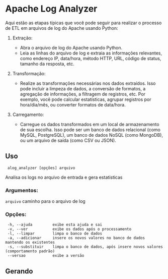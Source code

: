 # Apache Log Analyzer

Aqui estão as etapas típicas que você pode seguir para realizar o processo de ETL em arquivos de log do Apache usando Python:

1. Extração:
    - Abra o arquivo de log do Apache usando Python.
    - Leia as linhas do arquivo de log e extraia as informações relevantes, como endereço IP, data/hora, método HTTP, URL, código de status, tamanho da resposta, etc.

2. Transformação:
    - Realize as transformações necessárias nos dados extraídos. Isso pode incluir a limpeza de dados, a conversão de formatos, a agregação de informações, a filtragem de registros, etc. Por exemplo, você pode calcular estatísticas, agrupar registros por hora/dia/mês, ou converter formatos de data/hora.

3. Carregamento:
    - Carregue os dados transformados em um local de armazenamento de sua escolha. Isso pode ser um banco de dados relacional (como MySQL, PostgreSQL), um banco de dados NoSQL (como MongoDB), ou um arquivo de saída (como CSV ou JSON).

## Uso
```
 alog_analyzer [opções] arquivo
```
Analisa os logs no arquivo de entrada e gera estatísticas

### Argumentos:
 `arquivo`             caminho para o arquivo de log

### Opções:
```
 -h, --ajuda         exibe esta ajuda e sai
 -v, --ver           exibe os dados após o processamento
 -l, --limpar        limpa o banco de dados
 -a, --adicionar     insere os novos valores no banco de dados mantendo os existentes
 -s, --substituir    limpa o banco de dados, após insere novos valores (comportamento padrão)
 --versao            exibe a versão
```

 ## Gerando 